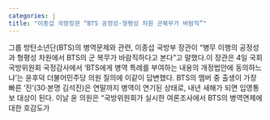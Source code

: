 ```yaml
---
categories: j
title: "이종섭 국방장관 “BTS 공정성·형평성 차원 군복무가 바람직”"
---
```

그룹 방탄소년단(BTS)의 병역문제와 관련, 이종섭 국방부 장관이 “병무 이행의 공정성과 형평성 차원에서 BTS의 군 복무가 바람직하다고 본다”고 말했다.이 장관은 4일 국회 국방위원회 국정감사에서 ‘BTS에게 병역 특례를 부여하는 내용의 개정법안에 동의하느냐’는 윤후덕 더불어민주당 의원 질의에 이같이 답변했다. BTS의 멤버 중 출생이 가장 빠른 ‘진’(30·본명 김석진)은 연말까지 병역이 연기된 상태로, 내년 새해가 되면 입영통보 대상이 된다. 이날 윤 의원은 “국방위원회가 실시한 여론조사에서 BTS의 병역면제에 대한 호감도가